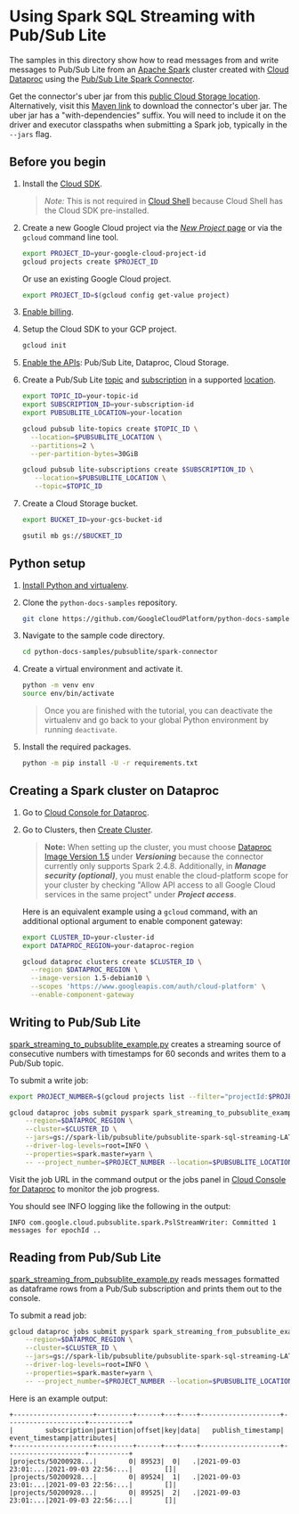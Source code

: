 # Using Spark SQL Streaming with Pub/Sub Lite

The samples in this directory show how to read messages from and write messages to Pub/Sub Lite from an [Apache Spark] cluster created with [Cloud Dataproc] using the [Pub/Sub Lite Spark Connector].

Get the connector's uber jar from this [public Cloud Storage location]. Alternatively, visit this [Maven link] to download the connector's uber jar. The uber jar has a "with-dependencies" suffix. You will need to include it on the driver and executor classpaths when submitting a Spark job, typically in the `--jars` flag. 

## Before you begin

1. Install the [Cloud SDK].
   > *Note:* This is not required in [Cloud Shell]
   > because Cloud Shell has the Cloud SDK pre-installed.

1. Create a new Google Cloud project via the
   [*New Project* page] or via the `gcloud` command line tool.

   ```sh
   export PROJECT_ID=your-google-cloud-project-id
   gcloud projects create $PROJECT_ID
   ```
   Or use an existing Google Cloud project.
   ```sh
   export PROJECT_ID=$(gcloud config get-value project)
   ```

1. [Enable billing].

1. Setup the Cloud SDK to your GCP project.

   ```sh
   gcloud init
   ```

1. [Enable the APIs]: Pub/Sub Lite, Dataproc, Cloud Storage.

1. Create a Pub/Sub Lite [topic] and [subscription] in a supported [location].

   ```bash
   export TOPIC_ID=your-topic-id
   export SUBSCRIPTION_ID=your-subscription-id
   export PUBSUBLITE_LOCATION=your-location

   gcloud pubsub lite-topics create $TOPIC_ID \
     --location=$PUBSUBLITE_LOCATION \
     --partitions=2 \
     --per-partition-bytes=30GiB

   gcloud pubsub lite-subscriptions create $SUBSCRIPTION_ID \
      --location=$PUBSUBLITE_LOCATION \
      --topic=$TOPIC_ID
   ```

1. Create a Cloud Storage bucket.

   ```bash
   export BUCKET_ID=your-gcs-bucket-id

   gsutil mb gs://$BUCKET_ID
   ```

## Python setup

1. [Install Python and virtualenv].

1. Clone the `python-docs-samples` repository.

    ```bash
    git clone https://github.com/GoogleCloudPlatform/python-docs-samples.git
    ```

1. Navigate to the sample code directory.

    ```bash
    cd python-docs-samples/pubsublite/spark-connector
    ```

1. Create a virtual environment and activate it.

    ```bash
    python -m venv env
    source env/bin/activate
    ```
   > Once you are finished with the tutorial, you can deactivate
   > the virtualenv and go back to your global Python environment
   > by running `deactivate`.

1. Install the required packages.
    ```bash
    python -m pip install -U -r requirements.txt
    ```

## Creating a Spark cluster on Dataproc

1. Go to [Cloud Console for Dataproc].

1. Go to Clusters, then [Create Cluster].
   > **Note:** When setting up the cluster, you must choose
   > [Dataproc Image Version 1.5] under ___Versioning___ because
   > the connector currently only supports Spark 2.4.8.
   > Additionally, in ___Manage security (optional)___, you
   > must enable the cloud-platform scope for your cluster by
   > checking "Allow API access to all Google Cloud services in
   > the same project" under ___Project access___.

   Here is an equivalent example using a `gcloud` command, with an additional optional argument to enable component gateway:

    ```sh
    export CLUSTER_ID=your-cluster-id
    export DATAPROC_REGION=your-dataproc-region

    gcloud dataproc clusters create $CLUSTER_ID \
      --region $DATAPROC_REGION \
      --image-version 1.5-debian10 \
      --scopes 'https://www.googleapis.com/auth/cloud-platform' \
      --enable-component-gateway
    ```

## Writing to Pub/Sub Lite

[spark_streaming_to_pubsublite_example.py](spark_streaming_to_pubsublite_example.py) creates a streaming source of consecutive numbers with timestamps for 60 seconds and writes them to a Pub/Sub topic.

To submit a write job:

```sh
export PROJECT_NUMBER=$(gcloud projects list --filter="projectId:$PROJECT_ID" --format="value(PROJECT_NUMBER)")

gcloud dataproc jobs submit pyspark spark_streaming_to_pubsublite_example.py \
    --region=$DATAPROC_REGION \
    --cluster=$CLUSTER_ID \
    --jars=gs://spark-lib/pubsublite/pubsublite-spark-sql-streaming-LATEST-with-dependencies.jar \
    --driver-log-levels=root=INFO \
    --properties=spark.master=yarn \
    -- --project_number=$PROJECT_NUMBER --location=$PUBSUBLITE_LOCATION --topic_id=$TOPIC_ID
```

Visit the job URL in the command output or the jobs panel in [Cloud Console for Dataproc] to monitor the job progress.

You should see INFO logging like the following in the output:

```none
INFO com.google.cloud.pubsublite.spark.PslStreamWriter: Committed 1 messages for epochId ..
```

## Reading from Pub/Sub Lite

[spark_streaming_from_pubsublite_example.py](spark_streaming_from_pubsublite_example.py) reads messages formatted as dataframe rows from a Pub/Sub subscription and prints them out to the console.

To submit a read job:

```sh
gcloud dataproc jobs submit pyspark spark_streaming_from_pubsublite_example.py \
    --region=$DATAPROC_REGION \
    --cluster=$CLUSTER_ID \
    --jars=gs://spark-lib/pubsublite/pubsublite-spark-sql-streaming-LATEST-with-dependencies.jar \
    --driver-log-levels=root=INFO \
    --properties=spark.master=yarn \
    -- --project_number=$PROJECT_NUMBER --location=$PUBSUBLITE_LOCATION --subscription_id=$SUBSCRIPTION_ID
```

Here is an example output: <!--TODO: update attributes field output with the next release of the connector-->

```none
+--------------------+---------+------+---+----+--------------------+--------------------+----------+
|        subscription|partition|offset|key|data|   publish_timestamp|     event_timestamp|attributes|
+--------------------+---------+------+---+----+--------------------+--------------------+----------+
|projects/50200928...|        0| 89523|  0|   .|2021-09-03 23:01:...|2021-09-03 22:56:...|        []|
|projects/50200928...|        0| 89524|  1|   .|2021-09-03 23:01:...|2021-09-03 22:56:...|        []|
|projects/50200928...|        0| 89525|  2|   .|2021-09-03 23:01:...|2021-09-03 22:56:...|        []|
```

[Apache Spark]: https://spark.apache.org/
[Pub/Sub Lite Spark Connector]: https://github.com/googleapis/java-pubsublite-spark
[Cloud Dataproc]: https://cloud.google.com/dataproc/docs/
[public Cloud Storage location]: gs://spark-lib/pubsublite/pubsublite-spark-sql-streaming-LATEST-with-dependencies.jar
[Maven link]: https://search.maven.org/search?q=g:com.google.cloud%20a:pubsublite-spark-sql-streaming

[Cloud SDK]: https://cloud.google.com/sdk/docs/
[Cloud Shell]: https://console.cloud.google.com/cloudshell/editor/
[*New Project* page]: https://console.cloud.google.com/projectcreate
[Enable billing]: https://cloud.google.com/billing/docs/how-to/modify-project/
[Enable the APIs]: https://console.cloud.google.com/flows/enableapi?apiid=pubsublite.googleapis.com,dataproc,storage_component
[topic]: https://cloud.google.com/pubsub/lite/docs/topics
[subscription]: https://cloud.google.com/pubsub/lite/docs/subscriptions
[location]: https://cloud.google.com/pubsub/lite/docs/locations

[Install Python and virtualenv]: https://cloud.google.com/python/setup/
[Cloud Console for Dataproc]: https://console.cloud.google.com/dataproc/

[Create Cluster]: https://pantheon.corp.google.com/dataproc/clustersAdd
[Dataproc Image Version 1.5]: https://cloud.google.com/dataproc/docs/concepts/versioning/dataproc-release-1.5
